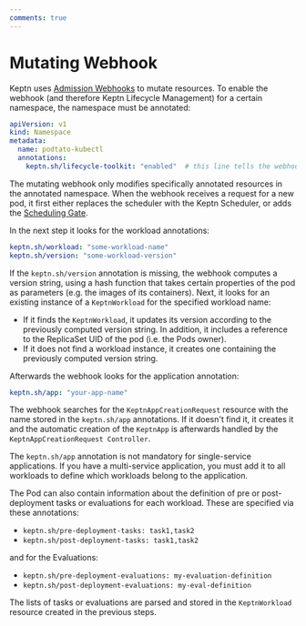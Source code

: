 ```yaml
---
comments: true
---
```


# Mutating Webhook

Keptn uses
[Admission Webhooks](https://kubernetes.io/docs/reference/access-authn-authz/extensible-admission-controllers/#what-are-admission-webhooks)
to mutate resources.
To enable the webhook (and therefore Keptn Lifecycle Management)
for a certain namespace, the namespace must be annotated:

```yaml
apiVersion: v1
kind: Namespace
metadata:
  name: podtato-kubectl
  annotations:
    keptn.sh/lifecycle-toolkit: "enabled"  # this line tells the webhook to handle the namespace
```

The mutating webhook only modifies specifically annotated resources in the annotated namespace.
When the webhook receives a request for a new pod, it first either replaces the scheduler
with the Keptn Scheduler, or adds the
[Scheduling Gate](https://keptn.sh/stable/docs/components/scheduling/#keptn-scheduling-gates-for-k8s-127-and-above).

In the next step it looks for the workload annotations:

```yaml
keptn.sh/workload: "some-workload-name"
keptn.sh/version: "some-workload-version"
```

If the `keptn.sh/version` annotation is missing, the webhook computes a version string,
using a hash function that takes certain properties of the pod as parameters
(e.g. the images of its containers).
Next, it looks for an existing instance of a `KeptnWorkload`
for the specified workload name:

- If it finds the `KeptnWorkload`,
  it updates its version according to the previously computed version string.
  In addition, it includes a reference to the ReplicaSet UID of the pod
  (i.e. the Pods owner).
- If it does not find a workload instance,
  it creates one containing the previously computed version string.

Afterwards the webhook looks for the application annotation:

```yaml
keptn.sh/app: "your-app-name"
```

The webhook searches for the `KeptnAppCreationRequest` resource with the name stored in the `keptn.sh/app`
annotations.
If it doesn't find it, it creates it and the automatic creation of the `KeptnApp` is afterwards
handled by the `KeptnAppCreationRequest Controller`.

The `keptn.sh/app` annotation is not mandatory for single-service applications.
If you have a multi-service application, you must add it to all workloads
to define which workloads belong to the application.

The Pod can also contain information about the definition of pre or
post-deployment tasks or evaluations for each workload.
These are specified via these annotations:

- `keptn.sh/pre-deployment-tasks: task1,task2`
- `keptn.sh/post-deployment-tasks: task1,task2`

and for the Evaluations:

- `keptn.sh/pre-deployment-evaluations: my-evaluation-definition`
- `keptn.sh/post-deployment-evaluations: my-eval-definition`

The lists of tasks or evaluations are parsed and stored in the `KeptnWorkload`
resource created in the previous steps.
